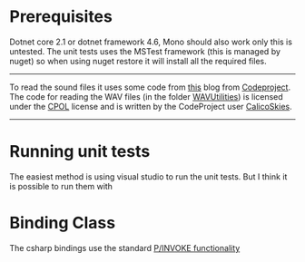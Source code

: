 # Prerequisites
Dotnet core 2.1 or dotnet framework 4.6, Mono should also work only this is untested.
The unit tests uses the MSTest framework (this is managed by nuget) so when using nuget restore it will install all the required files.

-----------------------------
To read the sound files it uses some code from [this](https://www.codeproject.com/Articles/35725/C-WAV-file-class-audio-mixing-and-some-light-audio) blog from [Codeproject](https://www.codeproject.com).
The code for reading the WAV files (in the folder [WAVUtilities](/PorcupineTest/WAVUtilities)) is licensed under the [CPOL](https://www.codeproject.com/info/cpol10.aspx) license and is written by the CodeProject user [CalicoSkies](https://www.codeproject.com/script/Membership/View.aspx?mid=172176).

-----------------------------
# Running unit tests
The easiest method is using visual studio to run the unit tests. 
But I think it is possible to run them with 

# Binding Class
The csharp bindings use the standard [P/INVOKE functionality](https://docs.microsoft.com/en-gb/cpp/dotnet/how-to-call-native-dlls-from-managed-code-using-pinvoke?view=vs-2017)